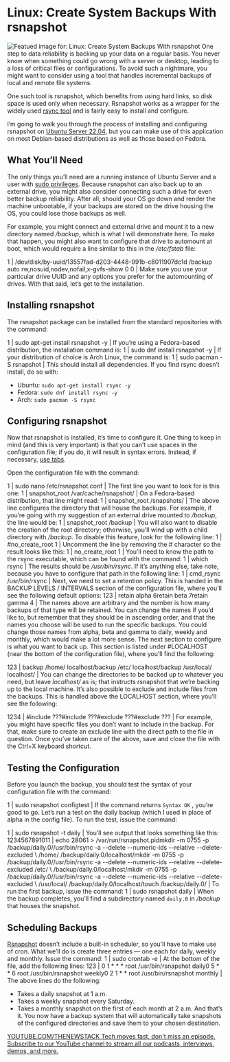 # Linux: Create System Backups With rsnapshot
![Featued image for: Linux: Create System Backups With rsnapshot](https://cdn.thenewstack.io/media/2024/10/6e91333c-getty-images-bhjklypz8fy-unsplash-1024x683.jpg)
One step to data reliability is backing up your data on a regular basis. You never know when something could go wrong with a server or desktop, leading to a loss of critical files or configurations. To avoid such a nightmare, you might want to consider using a tool that handles incremental backups of local and remote file systems.

One such tool is rsnapshot, which benefits from using hard links, so disk space is used only when necessary. Rsnapshot works as a wrapper for the widely used [rsync tool](https://thenewstack.io/linux-synchronize-local-and-remote-directories-with-rsync/) and is fairly easy to install and configure.

I’m going to walk you through the process of installing and configuring rsnapshot on [Ubuntu Server 22.04](https://thenewstack.io/how-to-safely-upgrade-ubuntu-22-04-to-ubuntu-24-04/), but you can make use of this application on most Debian-based distributions as well as those based on Fedora.

## What You’ll Need
The only things you’ll need are a running instance of Ubuntu Server and a user with [sudo privileges](https://thenewstack.io/linux-understand-sudo-to-rule-your-server/). Because rsnapshot can also back up to an external drive, you might also consider connecting such a drive for even better backup reliability. After all, should your OS go down and render the machine unbootable, if your backups are stored on the drive housing the OS, you could lose those backups as well.

For example, you might connect and external drive and mount it to a new directory named */backup*, which is what I will demonstrate here. To make that happen, you might also want to configure that drive to automount at boot, which would require a line similar to this in the */etc/fstab* file:

1 |
/dev/disk/by-uuid/13557fad-d203-4448-991b-c8011907dc1d /backup auto rw,nosuid,nodev,nofail,x-gvfs-show 0 0 |
Make sure you use your particular drive UUID and any options you prefer for the automounting of drives.
With that said, let’s get to the installation.

## Installing rsnapshot
The rsnapshot package can be installed from the standard repositories with the command:

1 |
sudo apt-get install rsnapshot -y |
If you’re using a Fedora-based distribution, the installation command is:
1 |
sudo dnf install rsnapshot -y |
If your distribution of choice is Arch Linux, the command is:
1 |
sudo pacman -S rsnapshot |
This should install all dependencies. If you find rsync doesn’t install, do so with:
- Ubuntu:
`sudo apt-get install rsync -y`
- Fedora:
`sudo dnf install rsync -y`
- Arch:
`sudo pacman -S rsync`
## Configuring rsnapshot
Now that rsnapshot is installed, it’s time to configure it. One thing to keep in mind (and this is very important) is that you can’t use spaces in the configuration file; if you do, it will result in syntax errors. Instead, if necessary, [use tabs](https://thenewstack.io/spaces-vs-tabs-a-20-year-debate-and-now-this-what-the-hell-is-wrong-with-go/).

Open the configuration file with the command:

1 |
sudo nano /etc/rsnapshot.conf |
The first line you want to look for is this one:
1 |
snapshot_root /var/cache/rsnapshot/ |
On a Fedora-based distribution, that line might read:
1 |
snapshot_root /snapshots/ |
The above line configures the directory that will house the backups. For example, if you’re going with my suggestion of an external drive mounted to */backup*, the line would be:
1 |
snapshot_root /backup |
You will also want to disable the creation of the root directory; otherwise, you’ll wind up with a child directory with */backup*. To disable this feature, look for the following line:
1 |
#no_create_root 1 |
Uncomment the line by removing the # character so the result looks like this:
1 |
no_create_root 1 |
You’ll need to know the path to the rsync executable, which can be found with the command:
1 |
which rsync |
The results should be */usr/bin/rsync*. If it’s anything else, take note, because you have to configure that path in the following line:
1 |
cmd_rsync /usr/bin/rsync |
Next, we need to set a retention policy. This is handed in the BACKUP LEVELS / INTERVALS section of the configuration file, where you’ll see the following default options:
123 |
retain alpha 6retain beta 7retain gamma 4 |
The names above are arbitrary and the number is how many backups of that type will be retained. You can change the names if you’d like to, but remember that they should be in ascending order, and that the names you choose will be used to run the specific backups. You could change those names from alpha, beta and gamma to daily, weekly and monthly, which would make a lot more sense.
The next section to configure is what you want to back up. This section is listed under #LOCALHOST (near the bottom of the configuration file), where you’ll find the following:

123 |
backup /home/ localhost/backup /etc/ localhost/backup /usr/local/ localhost/ |
You can change the directories to be backed up to whatever you need, but leave *localhost/* as is; that instructs rsnapshot that we’re backing up to the local machine.
It’s also possible to exclude and include files from the backups. This is handled above the LOCALHOST section, where you’ll see the following:

1234 |
#include ???#include ???#exclude ???#exclude ??? |
For example, you might have specific files you don’t want to include in the backup. For that, make sure to create an exclude line with the direct path to the file in question.
Once you’ve taken care of the above, save and close the file with the Ctrl+X keyboard shortcut.

## Testing the Configuration
Before you launch the backup, you should test the syntax of your configuration file with the command:

1 |
sudo rsnapshot configtest |
If the command returns `Syntax OK`
, you’re good to go.
Let’s run a test on the daily backup (which I used in place of alpha in the config file). To run the test, issue the command:

1 |
sudo rsnapshot -t daily |
You’ll see output that looks something like this:
1234567891011 |
echo 28061 > /var/run/rsnapshot.pidmkdir -m 0755 -p /backup/daily.0//usr/bin/rsync -a --delete --numeric-ids --relative --delete-excluded \ /home/ /backup/daily.0/localhost/mkdir -m 0755 -p /backup/daily.0//usr/bin/rsync -a --delete --numeric-ids --relative --delete-excluded /etc/ \ /backup/daily.0/localhost/mkdir -m 0755 -p /backup/daily.0//usr/bin/rsync -a --delete --numeric-ids --relative --delete-excluded \ /usr/local/ /backup/daily.0/localhost/touch /backup/daily.0/ |
To run the first backup, issue the command:
1 |
sudo rsnapshot daily |
When the backup completes, you’ll find a subdirectory named `daily.0`
in */backup* that houses the snapshot.
## Scheduling Backups
[Rsnapshot](https://rsnapshot.org/) doesn’t include a built-in scheduler, so you’ll have to make use of cron. What we’ll do is create three entries — one each for daily, weekly and monthly. Issue the command:
1 |
sudo crontab -e |
At the bottom of the file, add the following lines:
123 |
0 1 * * * root /usr/bin/rsnapshot daily0 5 * * 6 root /usr/bin/rsnapshot weekly0 2 1 * * root /usr/bin/rsnapshot monthly |
The above lines do the following:
- Takes a daily snapshot at 1 a.m.
- Takes a weekly snapshot every Saturday.
- Takes a monthly snapshot on the first of each month at 2 a.m.
And that’s it. You now have a backup system that will automatically take snapshots of the configured directories and save them to your chosen destination.

[
YOUTUBE.COM/THENEWSTACK
Tech moves fast, don't miss an episode. Subscribe to our YouTube
channel to stream all our podcasts, interviews, demos, and more.
](https://youtube.com/thenewstack?sub_confirmation=1)